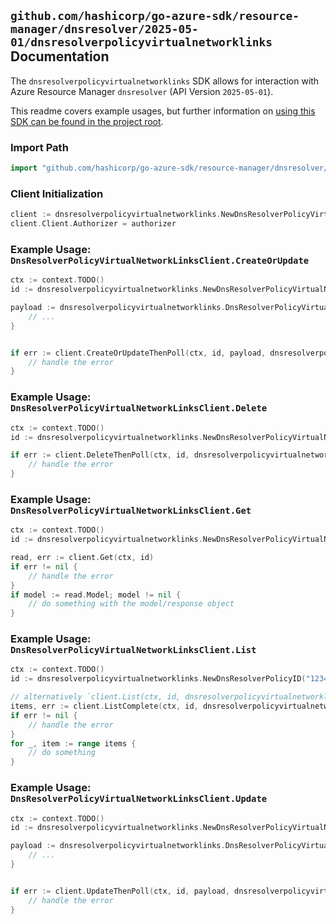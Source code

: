 
## `github.com/hashicorp/go-azure-sdk/resource-manager/dnsresolver/2025-05-01/dnsresolverpolicyvirtualnetworklinks` Documentation

The `dnsresolverpolicyvirtualnetworklinks` SDK allows for interaction with Azure Resource Manager `dnsresolver` (API Version `2025-05-01`).

This readme covers example usages, but further information on [using this SDK can be found in the project root](https://github.com/hashicorp/go-azure-sdk/tree/main/docs).

### Import Path

```go
import "github.com/hashicorp/go-azure-sdk/resource-manager/dnsresolver/2025-05-01/dnsresolverpolicyvirtualnetworklinks"
```


### Client Initialization

```go
client := dnsresolverpolicyvirtualnetworklinks.NewDnsResolverPolicyVirtualNetworkLinksClientWithBaseURI("https://management.azure.com")
client.Client.Authorizer = authorizer
```


### Example Usage: `DnsResolverPolicyVirtualNetworkLinksClient.CreateOrUpdate`

```go
ctx := context.TODO()
id := dnsresolverpolicyvirtualnetworklinks.NewDnsResolverPolicyVirtualNetworkLinkID("12345678-1234-9876-4563-123456789012", "example-resource-group", "dnsResolverPolicyName", "virtualNetworkLinkName")

payload := dnsresolverpolicyvirtualnetworklinks.DnsResolverPolicyVirtualNetworkLink{
	// ...
}


if err := client.CreateOrUpdateThenPoll(ctx, id, payload, dnsresolverpolicyvirtualnetworklinks.DefaultCreateOrUpdateOperationOptions()); err != nil {
	// handle the error
}
```


### Example Usage: `DnsResolverPolicyVirtualNetworkLinksClient.Delete`

```go
ctx := context.TODO()
id := dnsresolverpolicyvirtualnetworklinks.NewDnsResolverPolicyVirtualNetworkLinkID("12345678-1234-9876-4563-123456789012", "example-resource-group", "dnsResolverPolicyName", "virtualNetworkLinkName")

if err := client.DeleteThenPoll(ctx, id, dnsresolverpolicyvirtualnetworklinks.DefaultDeleteOperationOptions()); err != nil {
	// handle the error
}
```


### Example Usage: `DnsResolverPolicyVirtualNetworkLinksClient.Get`

```go
ctx := context.TODO()
id := dnsresolverpolicyvirtualnetworklinks.NewDnsResolverPolicyVirtualNetworkLinkID("12345678-1234-9876-4563-123456789012", "example-resource-group", "dnsResolverPolicyName", "virtualNetworkLinkName")

read, err := client.Get(ctx, id)
if err != nil {
	// handle the error
}
if model := read.Model; model != nil {
	// do something with the model/response object
}
```


### Example Usage: `DnsResolverPolicyVirtualNetworkLinksClient.List`

```go
ctx := context.TODO()
id := dnsresolverpolicyvirtualnetworklinks.NewDnsResolverPolicyID("12345678-1234-9876-4563-123456789012", "example-resource-group", "dnsResolverPolicyName")

// alternatively `client.List(ctx, id, dnsresolverpolicyvirtualnetworklinks.DefaultListOperationOptions())` can be used to do batched pagination
items, err := client.ListComplete(ctx, id, dnsresolverpolicyvirtualnetworklinks.DefaultListOperationOptions())
if err != nil {
	// handle the error
}
for _, item := range items {
	// do something
}
```


### Example Usage: `DnsResolverPolicyVirtualNetworkLinksClient.Update`

```go
ctx := context.TODO()
id := dnsresolverpolicyvirtualnetworklinks.NewDnsResolverPolicyVirtualNetworkLinkID("12345678-1234-9876-4563-123456789012", "example-resource-group", "dnsResolverPolicyName", "virtualNetworkLinkName")

payload := dnsresolverpolicyvirtualnetworklinks.DnsResolverPolicyVirtualNetworkLinkPatch{
	// ...
}


if err := client.UpdateThenPoll(ctx, id, payload, dnsresolverpolicyvirtualnetworklinks.DefaultUpdateOperationOptions()); err != nil {
	// handle the error
}
```
